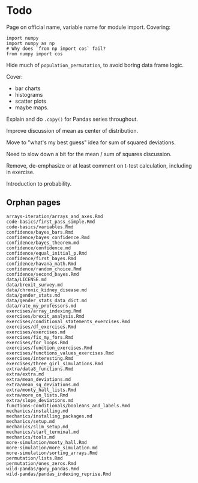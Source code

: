 # Todo


Page on official name, variable name for module import.  Covering:

```{python}
import numpy
import numpy as np
# Why does `from np import cos` fail?
from numpy import cos
```

Hide much of `population_permutation`, to avoid boring data frame logic.

Cover:

* bar charts
* histograms
* scatter plots
* maybe maps.

Explain and do `.copy()` for Pandas series throughout.

Improve discussion of mean as center of distribution.

Move to "what's my best guess" idea for sum of squared deviations.

Need to slow down a bit for the mean / sum of squares discussion.

Remove, de-emphasize or at least comment on t-test calculation, including in
exercise.

Introduction to probability.

## Orphan pages

```
arrays-iteration/arrays_and_axes.Rmd
code-basics/first_pass_simple.Rmd
code-basics/variables.Rmd
confidence/bayes_bars.Rmd
confidence/bayes_confidence.Rmd
confidence/bayes_theorem.md
confidence/confidence.md
confidence/equal_initial_p.Rmd
confidence/first_bayes.Rmd
confidence/havana_math.Rmd
confidence/random_choice.Rmd
confidence/second_bayes.Rmd
data/LICENSE.md
data/brexit_survey.md
data/chronic_kidney_disease.md
data/gender_stats.md
data/gender_stats_data_dict.md
data/rate_my_professors.md
exercises/array_indexing.Rmd
exercises/brexit_analysis.Rmd
exercises/conditional_statements_exercises.Rmd
exercises/df_exercises.Rmd
exercises/exercises.md
exercises/fix_my_fors.Rmd
exercises/for_loops.Rmd
exercises/function_exercises.Rmd
exercises/functions_values_exercises.Rmd
exercises/interesting.Rmd
exercises/three_girl_simulations.Rmd
extra/data8_functions.Rmd
extra/extra.md
extra/mean_deviations.md
extra/mean_sq_deviations.md
extra/monty_hall_lists.Rmd
extra/more_on_lists.Rmd
extra/slope_deviations.md
functions-conditionals/booleans_and_labels.Rmd
mechanics/installing.md
mechanics/installing_packages.md
mechanics/setup.md
mechanics/slim_setup.md
mechanics/start_terminal.md
mechanics/tools.md
more-simulation/monty_hall.Rmd
more-simulation/more_simulation.md
more-simulation/sorting_arrays.Rmd
permutation/lists.Rmd
permutation/ones_zeros.Rmd
wild-pandas/gory_pandas.Rmd
wild-pandas/pandas_indexing_reprise.Rmd
```
